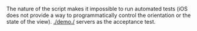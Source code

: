 The nature of the script makes it impossible to run automated tests (iOS does not provide a way to programmatically control the orientation or the state of the view). [./demo./](https://github.com/gajus/brim/tree/master/demo) servers as the acceptance test.